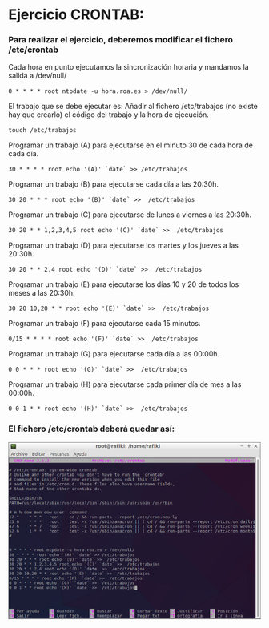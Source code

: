 # Ejercicio CRONTAB:

### Para realizar el ejercicio, deberemos modificar el fichero /etc/crontab

Cada hora en punto ejecutamos la sincronización horaria y mandamos la salida a /dev/null/

~~~
0 * * * * root ntpdate -u hora.roa.es > /dev/null/
~~~

El trabajo que se debe ejecutar es:
Añadir al fichero /etc/trabajos (no existe hay que crearlo) el código del trabajo y la hora de ejecución.
~~~
touch /etc/trabajos
~~~

Programar un trabajo (A) para ejecutarse en el minuto 30 de cada hora de cada día.

~~~
30 * * * * root echo '(A)' `date` >> /etc/trabajos
~~~

Programar un trabajo (B) para ejecutarse cada día a las 20:30h.

~~~
30 20 * * * root echo '(B)' `date` >>  /etc/trabajos
~~~

Programar un trabajo (C) para ejecutarse de lunes a viernes a las 20:30h.

~~~
30 20 * * 1,2,3,4,5 root echo '(C)' `date` >>  /etc/trabajos
~~~

Programar un trabajo (D) para ejecutarse los martes y los jueves a las 20:30h.

~~~
30 20 * * 2,4 root echo '(D)' `date` >>  /etc/trabajos
~~~

Programar un trabajo (E) para ejecutarse los días 10 y 20 de todos los meses a las 20:30h.

~~~
30 20 10,20 * * root echo '(E)' `date` >>  /etc/trabajos
~~~

Programar un trabajo (F) para ejecutarse cada 15 minutos.

~~~
0/15 * * * * root echo '(F)' `date` >>  /etc/trabajos
~~~

Programar un trabajo (G) para ejecutarse cada día a las 00:00h.

~~~
0 0 * * * root echo '(G)' `date` >>  /etc/trabajos
~~~

Programar un trabajo (H) para ejecutarse cada primer día de mes a las 00:00h.

~~~
0 0 1 * * root echo '(H)' `date` >>  /etc/trabajos
~~~

### El fichero /etc/crontab deberá quedar así:
![Fichero contrab](../img/crontab.PNG)


